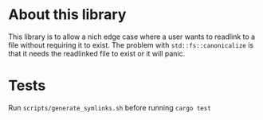 # About this library
This library is to allow a nich edge case where a user wants to readlink to a file without requiring it to exist. The problem with `std::fs::canonicalize` is that it needs the readlinked file to exist or it will panic. 


# Tests
Run `scripts/generate_symlinks.sh` before running `cargo test`
